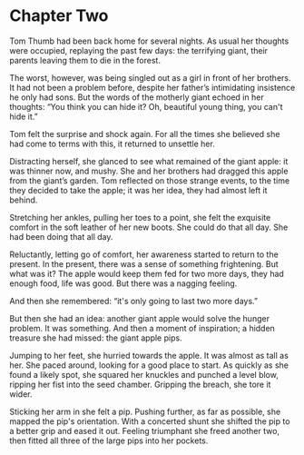 # Chapter Two

Tom Thumb had been back home for several nights. As usual her thoughts were occupied, replaying the past few days: the terrifying giant, their parents leaving them to die in the forest.

The worst, however, was being singled out as a girl in front of her brothers. It had not been a problem before, despite her father’s intimidating insistence he only had sons. But the words of the motherly giant echoed in her thoughts: “You think you can hide it? Oh, beautiful young thing, you can't hide it.”

Tom felt the surprise and shock again. For all the times she believed she had come to terms with this, it returned to unsettle her.

Distracting herself, she glanced to see what remained of the giant apple: it was thinner now, and mushy. She and her brothers had dragged this apple from the giant’s garden. Tom reflected on those strange events, to the time they decided to take the apple; it was her idea, they had almost left it behind.

Stretching her ankles, pulling her toes to a point, she felt the exquisite comfort in the soft leather of her new boots. She could do that all day. She had been doing that all day.

Reluctantly, letting go of comfort, her awareness started to return to the present. In the present, there was a sense of something frightening. But what was it? The apple would keep them fed for two more days, they had enough food, life was good. But there was a nagging feeling. 

And then she remembered: “it's only going to last two more days.”

But then she had an idea: another giant apple would solve the hunger problem. It was something. And then a moment of inspiration; a hidden treasure she had missed: the giant apple pips.

Jumping to her feet, she hurried towards the apple. It was almost as tall as her. She paced around, looking for a good place to start. As quickly as she found a likely spot, she squared her knuckles and punched a level blow, ripping her fist into the seed chamber. Gripping the breach, she tore it wider.

Sticking her arm in she felt a pip. Pushing further, as far as possible, she mapped the pip's orientation. With a concerted shunt she shifted the pip to a better grip and eased it out. Feeling triumphant she freed another two, then fitted all three of the large pips into her pockets.

